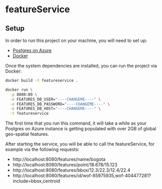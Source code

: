 # featureService #

## Setup ##

In order to run this project on your machine, you will need to set up:

- [Postgres on Azure](https://azure.microsoft.com/en-us/services/postgresql/)
- [Docker](https://docs.docker.com/docker-for-windows/)

Once the system dependencies are installed, you can run the project via Docker:

```sh
docker build -t featureservice .

docker run \
  -p 8080:80 \
  -e FEATURES_DB_USER="----CHANGEME----" \
  -e FEATURES_DB_PASSWORD="----CHANGEME----" \
  -e FEATURES_DB_HOST="----CHANGEME----" \
  -t featureservice
```

The first time that you run this command, it will take a while as your Postgres
on Azure instance is getting populated with over 2GB of global geo-spatial
features.

After starting the service, you will be able to call the featureService, for
example via the following requests:

- http://localhost:8080/features/name/bogota
- http://localhost:8080/features/point/18.678/15.123
- http://localhost:8080/features/bbox/12.3/22.3/12.4/22.4
- http://localhost:8080/features/id/wof-85975935,wof-404477281?include=bbox,centroid
